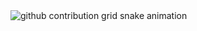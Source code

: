 <picture>
  <source media="(prefers-color-scheme: dark)" srcset="https://github.com/Sammuss/Sammuss/output/github-contribution-grid-snake-dark.svg">
  <source media="(prefers-color-scheme: light)" srcset="https://github.com/Sammuss/Sammuss/output/github-contribution-grid-snake.svg">
  <img alt="github contribution grid snake animation" src="https://github.com/Sammuss/Sammuss/output/github-contribution-grid-snake.svg">
</picture>
